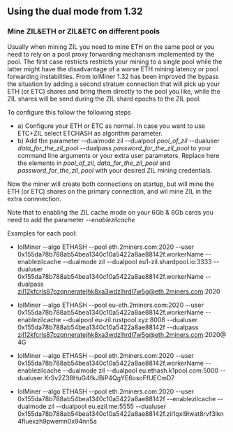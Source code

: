 ## Using the dual mode from 1.32

### Mine ZIL&ETH or ZIL&ETC on different pools

Usually when mining ZIL you need to mine ETH on the same pool or you need to rely on a pool proxy forwarding mechanism implemented by the pool. The first case restricts restricts your mining to a single pool while the latter might have the disadvantage of a worse ETH mining latency or pool forwarding instabilities. From lolMiner 1.32 has been improved the bypass the situation by adding a second stratum connection that will pick up your ETH (or ETC) shares and bring them directly to the pool you like, while the ZIL shares will be send during the ZIL shard epochs to the ZIL pool.  

To configure this follow the following steps

* a) Configure your ETH or ETC as normal. In case you want to use ETC+ZIL select ETCHASH as algorithm parameter. 
* b) Add the parameter --dualmode zil --dualpool *pool_of_zil* --dualuser *data_for_the_zil_pool* --dualpass *password_for_the_zil_pool* to your command line arguments or your extra user parameters. Replace here the elements in  *pool_of_zil*, *data_for_the_zil_pool* and *password_for_the_zil_pool* with your desired ZIL mining credentials. 

Now the miner will create both connections on startup, but will mine the ETH (or ETC) shares on the primary connection, and wil mine ZIL in the extra connnection.
 
Note that  to enabling the ZIL cache mode on your 6Gb & 8Gb cards you need to add the parameter _--enablezilcache_ 

Examples for each pool:

* lolMiner --algo ETHASH --pool eth.2miners.com:2020 --user 0x155da78b788ab54bea1340c10a5422a8ae88142f.workerName --enablezilcache --dualmode zil --dualpool eu1-zil.shardpool.io:3333 --dualuser 0x155da78b788ab54bea1340c10a5422a8ae88142f.workerName --dualpass zil12kfcrls87pzqnneratejhk8xa3wdzlhrdl7w5g@eth.2miners.com:2020
* lolMiner --algo ETHASH --pool eu-eth.2miners.com:2020 --user 0x155da78b788ab54bea1340c10a5422a8ae88142f.workerName --enablezilcache --dualpool eu-zil.rustpool.xyz:8008 --dualuser 0x155da78b788ab54bea1340c10a5422a8ae88142f --dualpass zil12kfcrls87pzqnneratejhk8xa3wdzlhrdl7w5g@eth.2miners.com:2020@4G

* lolMiner --algo ETHASH --pool eth.2miners.com:2020 --user 0x155da78b788ab54bea1340c10a5422a8ae88142f.workerName --enablezilcache --dualmode zil --dualpool eu.ethash.k1pool.com:5000 --dualuser KrSv2Z38HuG4fkJBiP4QgYE6osoFfUECmD7

* lolMiner --algo ETHASH --pool eth.2miners.com:2020 --user 0x155da78b788ab54bea1340c10a5422a8ae88142f --enablezilcache -- dualmode zil --dualpool eu.ezil.me:5555 --dualuser 0x155da78b788ab54bea1340c10a5422a8ae88142f.zil1qxl9lwat8rvf3lkn4fluexzh9pwemn0x94nn5a